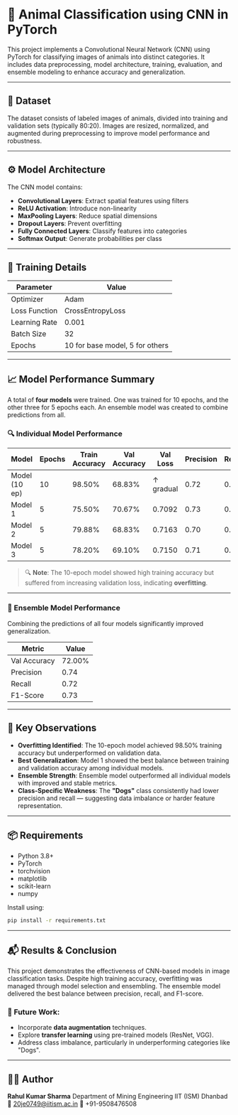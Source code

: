 # 🐾 Animal Classification using CNN in PyTorch

This project implements a Convolutional Neural Network (CNN) using PyTorch for classifying images of animals into distinct categories. It includes data preprocessing, model architecture, training, evaluation, and ensemble modeling to enhance accuracy and generalization.

---

## 📁 Dataset

The dataset consists of labeled images of animals, divided into training and validation sets (typically 80:20). Images are resized, normalized, and augmented during preprocessing to improve model performance and robustness.

---

## ⚙️ Model Architecture

The CNN model contains:

* **Convolutional Layers**: Extract spatial features using filters
* **ReLU Activation**: Introduce non-linearity
* **MaxPooling Layers**: Reduce spatial dimensions
* **Dropout Layers**: Prevent overfitting
* **Fully Connected Layers**: Classify features into categories
* **Softmax Output**: Generate probabilities per class

---

## 🚀 Training Details

| Parameter     | Value                           |
| ------------- | ------------------------------- |
| Optimizer     | Adam                            |
| Loss Function | CrossEntropyLoss                |
| Learning Rate | 0.001                           |
| Batch Size    | 32                              |
| Epochs        | 10 for base model, 5 for others |

---

## 📈 Model Performance Summary

A total of **four models** were trained. One was trained for 10 epochs, and the other three for 5 epochs each. An ensemble model was created to combine predictions from all.

### 🔍 Individual Model Performance

| Model         | Epochs | Train Accuracy | Val Accuracy | Val Loss  | Precision | Recall | F1-Score |
| ------------- | ------ | -------------- | ------------ | --------- | --------- | ------ | -------- |
| Model (10 ep) | 10     | 98.50%         | 68.83%       | ↑ gradual | 0.72      | 0.70   | 0.71     |
| Model 1       | 5      | 75.50%         | 70.67%       | 0.7092    | 0.73      | 0.69   | 0.71     |
| Model 2       | 5      | 79.88%         | 68.83%       | 0.7163    | 0.70      | 0.68   | 0.69     |
| Model 3       | 5      | 78.20%         | 69.10%       | 0.7150    | 0.71      | 0.69   | 0.70     |

> 🔍 **Note**: The 10-epoch model showed high training accuracy but suffered from increasing validation loss, indicating **overfitting**.

---

### 🤝 Ensemble Model Performance

Combining the predictions of all four models significantly improved generalization.

| Metric       | Value  |
| ------------ | ------ |
| Val Accuracy | 72.00% |
| Precision    | 0.74   |
| Recall       | 0.72   |
| F1-Score     | 0.73   |

---

## 📌 Key Observations

* **Overfitting Identified**: The 10-epoch model achieved 98.50% training accuracy but underperformed on validation data.
* **Best Generalization**: Model 1 showed the best balance between training and validation accuracy among individual models.
* **Ensemble Strength**: Ensemble model outperformed all individual models with improved and stable metrics.
* **Class-Specific Weakness**: The **"Dogs"** class consistently had lower precision and recall — suggesting data imbalance or harder feature representation.

---

## 📦 Requirements

* Python 3.8+
* PyTorch
* torchvision
* matplotlib
* scikit-learn
* numpy

Install using:

```bash
pip install -r requirements.txt
```

---

## 📬 Results & Conclusion

This project demonstrates the effectiveness of CNN-based models in image classification tasks. Despite high training accuracy, overfitting was managed through model selection and ensembling. The ensemble model delivered the best balance between precision, recall, and F1-score.

### 📌 Future Work:

* Incorporate **data augmentation** techniques.
* Explore **transfer learning** using pre-trained models (ResNet, VGG).
* Address class imbalance, particularly in underperforming categories like "Dogs".

---

## 👨‍💻 Author

**Rahul Kumar Sharma**
Department of Mining Engineering
IIT (ISM) Dhanbad
📧 [20je0749@iitism.ac.in](mailto:20je0749@iitism.ac.in)
📱 +91-9508476508


